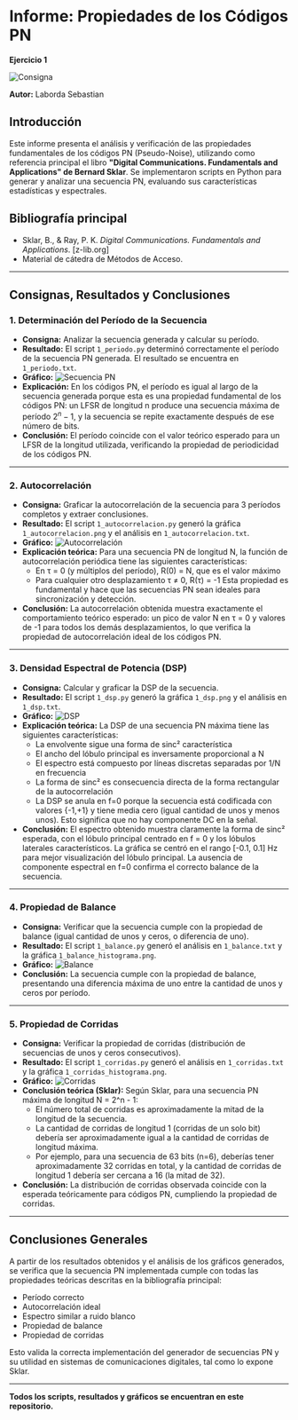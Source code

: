 # Informe: Propiedades de los Códigos PN

**Ejercicio 1**

![Consigna](Ejercicio_1/consigna.png)

**Autor:** Laborda Sebastian

## Introducción

Este informe presenta el análisis y verificación de las propiedades fundamentales de los códigos PN (Pseudo-Noise), utilizando como referencia principal el libro **"Digital Communications. Fundamentals and Applications" de Bernard Sklar**. Se implementaron scripts en Python para generar y analizar una secuencia PN, evaluando sus características estadísticas y espectrales.

## Bibliografía principal
- Sklar, B., & Ray, P. K. *Digital Communications. Fundamentals and Applications*. [z-lib.org]
- Material de cátedra de Métodos de Acceso.

---

## Consignas, Resultados y Conclusiones

### 1. Determinación del Período de la Secuencia
- **Consigna:** Analizar la secuencia generada y calcular su período.
- **Resultado:** El script `1_periodo.py` determinó correctamente el período de la secuencia PN generada. El resultado se encuentra en `1_periodo.txt`.
- **Gráfico:** ![Secuencia PN](Ejercicio_1/1_pn_sequence.png)
- **Explicación:** En los códigos PN, el período es igual al largo de la secuencia generada porque esta es una propiedad fundamental de los códigos PN: un LFSR de longitud n produce una secuencia máxima de período $2^n-1$, y la secuencia se repite exactamente después de ese número de bits.
- **Conclusión:** El período coincide con el valor teórico esperado para un LFSR de la longitud utilizada, verificando la propiedad de periodicidad de los códigos PN.

---

### 2. Autocorrelación
- **Consigna:** Graficar la autocorrelación de la secuencia para 3 períodos completos y extraer conclusiones.
- **Resultado:** El script `1_autocorrelacion.py` generó la gráfica `1_autocorrelacion.png` y el análisis en `1_autocorrelacion.txt`.
- **Gráfico:** ![Autocorrelación](Ejercicio_1/1_autocorrelacion.png)
- **Explicación teórica:**
  Para una secuencia PN de longitud N, la función de autocorrelación periódica tiene las siguientes características:
  - En τ = 0 (y múltiplos del período), R(0) = N, que es el valor máximo
  - Para cualquier otro desplazamiento τ ≠ 0, R(τ) = -1
  Esta propiedad es fundamental y hace que las secuencias PN sean ideales para sincronización y detección.
- **Conclusión:** La autocorrelación obtenida muestra exactamente el comportamiento teórico esperado: un pico de valor N en τ = 0 y valores de -1 para todos los demás desplazamientos, lo que verifica la propiedad de autocorrelación ideal de los códigos PN.

---

### 3. Densidad Espectral de Potencia (DSP)
- **Consigna:** Calcular y graficar la DSP de la secuencia.
- **Resultado:** El script `1_dsp.py` generó la gráfica `1_dsp.png` y el análisis en `1_dsp.txt`.
- **Gráfico:** ![DSP](Ejercicio_1/1_dsp.png)
- **Explicación teórica:**
  La DSP de una secuencia PN máxima tiene las siguientes características:
  - La envolvente sigue una forma de sinc² característica
  - El ancho del lóbulo principal es inversamente proporcional a N
  - El espectro está compuesto por líneas discretas separadas por 1/N en frecuencia
  - La forma de sinc² es consecuencia directa de la forma rectangular de la autocorrelación
  - La DSP se anula en f=0 porque la secuencia está codificada con valores {-1,+1} y tiene media cero (igual cantidad de unos y menos unos). Esto significa que no hay componente DC en la señal.
- **Conclusión:** El espectro obtenido muestra claramente la forma de sinc² esperada, con el lóbulo principal centrado en f = 0 y los lóbulos laterales característicos. La gráfica se centró en el rango [-0.1, 0.1] Hz para mejor visualización del lóbulo principal. La ausencia de componente espectral en f=0 confirma el correcto balance de la secuencia.

---

### 4. Propiedad de Balance
- **Consigna:** Verificar que la secuencia cumple con la propiedad de balance (igual cantidad de unos y ceros, o diferencia de uno).
- **Resultado:** El script `1_balance.py` generó el análisis en `1_balance.txt` y la gráfica `1_balance_histograma.png`.
- **Gráfico:** ![Balance](Ejercicio_1/1_balance_histograma.png)
- **Conclusión:** La secuencia cumple con la propiedad de balance, presentando una diferencia máxima de uno entre la cantidad de unos y ceros por período.

---

### 5. Propiedad de Corridas
- **Consigna:** Verificar la propiedad de corridas (distribución de secuencias de unos y ceros consecutivos).
- **Resultado:** El script `1_corridas.py` generó el análisis en `1_corridas.txt` y la gráfica `1_corridas_histograma.png`.
- **Gráfico:** ![Corridas](Ejercicio_1/1_corridas_histograma.png)
- **Conclusión teórica (Sklar):**
  Según Sklar, para una secuencia PN máxima de longitud N = 2^n - 1:
  - El número total de corridas es aproximadamente la mitad de la longitud de la secuencia.
  - La cantidad de corridas de longitud 1 (corridas de un solo bit) debería ser aproximadamente igual a la cantidad de corridas de longitud máxima.
  - Por ejemplo, para una secuencia de 63 bits (n=6), deberías tener aproximadamente 32 corridas en total, y la cantidad de corridas de longitud 1 debería ser cercana a 16 (la mitad de 32).
- **Conclusión:** La distribución de corridas observada coincide con la esperada teóricamente para códigos PN, cumpliendo la propiedad de corridas.

---

## Conclusiones Generales

A partir de los resultados obtenidos y el análisis de los gráficos generados, se verifica que la secuencia PN implementada cumple con todas las propiedades teóricas descritas en la bibliografía principal:
- Período correcto
- Autocorrelación ideal
- Espectro similar a ruido blanco
- Propiedad de balance
- Propiedad de corridas

Esto valida la correcta implementación del generador de secuencias PN y su utilidad en sistemas de comunicaciones digitales, tal como lo expone Sklar.

---

**Todos los scripts, resultados y gráficos se encuentran en este repositorio.**